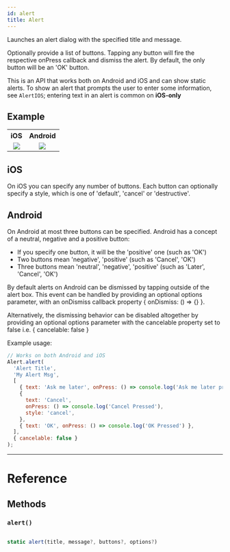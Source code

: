 ```yaml
---
id: alert
title: Alert
---
```


Launches an alert dialog with the specified title and message.

Optionally provide a list of buttons. Tapping any button will fire the respective onPress callback and dismiss the alert. By default, the only button will be an 'OK' button.

This is an API that works both on Android and iOS and can show static alerts. To show an alert that prompts the user to enter some information, see `AlertIOS`; entering text in an alert is common on **iOS-only**

## Example

<table>
  <tr>
    <th>iOS</th>
    <th>Android</th>
  </tr>
  <tr>
    <td>
      <center><img src="https://facebook.github.io/react-native/docs/assets/Alert/exampleios.gif" /></center>
    </td>
    <td>
      <center><img src="https://facebook.github.io/react-native/docs/assets/Alert/exampleandroid.gif" /></center>
    </td>
  </tr>
</table>

## iOS

On iOS you can specify any number of buttons. Each button can optionally specify a style, which is one of 'default', 'cancel' or 'destructive'.

## Android

On Android at most three buttons can be specified. Android has a concept of a neutral, negative and a positive button:

- If you specify one button, it will be the 'positive' one (such as 'OK')
- Two buttons mean 'negative', 'positive' (such as 'Cancel', 'OK')
- Three buttons mean 'neutral', 'negative', 'positive' (such as 'Later', 'Cancel', 'OK')

By default alerts on Android can be dismissed by tapping outside of the alert box. This event can be handled by providing an optional options parameter, with an onDismiss callback property { onDismiss: () => {} }.

Alternatively, the dismissing behavior can be disabled altogether by providing an optional options parameter with the cancelable property set to false i.e. { cancelable: false }

Example usage:

```js
// Works on both Android and iOS
Alert.alert(
  'Alert Title',
  'My Alert Msg',
  [
    { text: 'Ask me later', onPress: () => console.log('Ask me later pressed') },
    {
      text: 'Cancel',
      onPress: () => console.log('Cancel Pressed'),
      style: 'cancel',
    },
    { text: 'OK', onPress: () => console.log('OK Pressed') },
  ],
  { cancelable: false }
);
```

---

# Reference

## Methods

### `alert()`

```js

static alert(title, message?, buttons?, options?)

```
